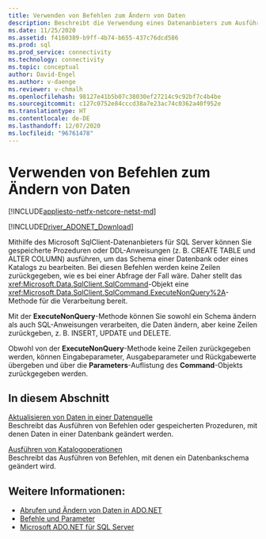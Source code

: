 ```yaml
---
title: Verwenden von Befehlen zum Ändern von Daten
description: Beschreibt die Verwendung eines Datenanbieters zum Ausführen gespeicherter Prozeduren oder von DDL-Anweisungen (Data Definition Language).
ms.date: 11/25/2020
ms.assetid: f4160389-b9ff-4b74-b655-437c76dcd586
ms.prod: sql
ms.prod_service: connectivity
ms.technology: connectivity
ms.topic: conceptual
author: David-Engel
ms.author: v-daenge
ms.reviewer: v-chmalh
ms.openlocfilehash: 98127e41b5b07c38030ef27214c9c92bf7c4b4be
ms.sourcegitcommit: c127c0752e84cccd38a7e23ac74c0362a40f952e
ms.translationtype: HT
ms.contentlocale: de-DE
ms.lasthandoff: 12/07/2020
ms.locfileid: "96761478"
---
```

# <a name="using-commands-to-modify-data"></a>Verwenden von Befehlen zum Ändern von Daten

[!INCLUDE[appliesto-netfx-netcore-netst-md](../../includes/appliesto-netfx-netcore-netst-md.md)]

[!INCLUDE[Driver_ADONET_Download](../../includes/driver_adonet_download.md)]

Mithilfe des Microsoft SqlClient-Datenanbieters für SQL Server können Sie gespeicherte Prozeduren oder DDL-Anweisungen (z. B. CREATE TABLE und ALTER COLUMN) ausführen, um das Schema einer Datenbank oder eines Katalogs zu bearbeiten. Bei diesen Befehlen werden keine Zeilen zurückgegeben, wie es bei einer Abfrage der Fall wäre. Daher stellt das <xref:Microsoft.Data.SqlClient.SqlCommand>-Objekt eine <xref:Microsoft.Data.SqlClient.SqlCommand.ExecuteNonQuery%2A>-Methode für die Verarbeitung bereit.

Mit der **ExecuteNonQuery**-Methode können Sie sowohl ein Schema ändern als auch SQL-Anweisungen verarbeiten, die Daten ändern, aber keine Zeilen zurückgeben, z. B. INSERT, UPDATE und DELETE.

Obwohl von der **ExecuteNonQuery**-Methode keine Zeilen zurückgegeben werden, können Eingabeparameter, Ausgabeparameter und Rückgabewerte übergeben und über die **Parameters**-Auflistung des **Command**-Objekts zurückgegeben werden.

## <a name="in-this-section"></a>In diesem Abschnitt

[Aktualisieren von Daten in einer Datenquelle](update-data-inside-data-source.md)  
Beschreibt das Ausführen von Befehlen oder gespeicherten Prozeduren, mit denen Daten in einer Datenbank geändert werden.

[Ausführen von Katalogoperationen](perform-catalog-operations.md)  
Beschreibt das Ausführen von Befehlen, mit denen ein Datenbankschema geändert wird.

## <a name="see-also"></a>Weitere Informationen:

- [Abrufen und Ändern von Daten in ADO.NET](retrieving-modifying-data.md)
- [Befehle und Parameter](commands-parameters.md)
- [Microsoft ADO.NET für SQL Server](microsoft-ado-net-sql-server.md)
